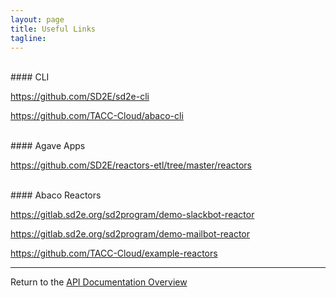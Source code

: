 ```yaml
---
layout: page
title: Useful Links
tagline:
---
```


<br>
#### CLI

https://github.com/SD2E/sd2e-cli

https://github.com/TACC-Cloud/abaco-cli


<br>
#### Agave Apps

https://github.com/SD2E/reactors-etl/tree/master/reactors


<br>
#### Abaco Reactors

https://gitlab.sd2e.org/sd2program/demo-slackbot-reactor

https://gitlab.sd2e.org/sd2program/demo-mailbot-reactor

https://github.com/TACC-Cloud/example-reactors


---
Return to the [API Documentation Overview](../index.md)
